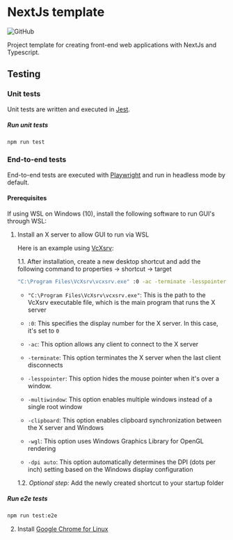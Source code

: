 # NextJs template

![GitHub](https://img.shields.io/github/license/stijnklomp/nextjs-template?style=flat)

Project template for creating front-end web applications with NextJs and Typescript.

## Testing

### Unit tests

Unit tests are written and executed in [Jest](https://jestjs.io/).

##### Run unit tests

```sh
npm run test
```

### End-to-end tests

End-to-end tests are executed with [Playwright](https://playwright.dev/) and run in headless mode by default.

#### Prerequisites

If using WSL on Windows (10), install the following software to run GUI's through WSL:

1. Install an X server to allow GUI to run via WSL

    Here is an example using [VcXsrv](https://sourceforge.net/projects/vcxsrv/):

    1.1. After installation, create a new desktop shortcut and add the following command to properties -> shortcut -> target

    ```sh
    "C:\Program Files\VcXsrv\vcxsrv.exe" :0 -ac -terminate -lesspointer -multiwindow -clipboard -wgl -dpi auto
    ```

    - `"C:\Program Files\VcXsrv\vcxsrv.exe"`: This is the path to the VcXsrv executable file, which is the main program that runs the X server

    - `:0`: This specifies the display number for the X server. In this case, it's set to `0`

    - `-ac`: This option allows any client to connect to the X server

    - `-terminate`: This option terminates the X server when the last client disconnects

    - `-lesspointer`: This option hides the mouse pointer when it's over a window.

    - `-multiwindow`: This option enables multiple windows instead of a single root window

    - `-clipboard`: This option enables clipboard synchronization between the X server and Windows

    - `-wgl`: This option uses Windows Graphics Library for OpenGL rendering

    - `-dpi auto`: This option automatically determines the DPI (dots per inch) setting based on the Windows display configuration

    1.2. *Optional step:* Add the newly created shortcut to your startup folder

##### Run e2e tests

```sh
npm run test:e2e
```

2. Install [Google Chrome for Linux](https://learn.microsoft.com/en-us/windows/wsl/tutorials/gui-apps#install-google-chrome-for-linux)